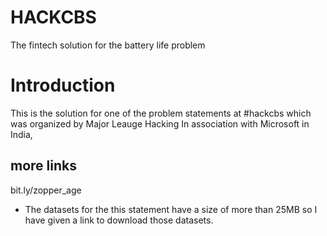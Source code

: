# HACKCBS
The fintech solution for the battery life problem


# Introduction
 This is the solution for one of the problem statements at #hackcbs which was organized by Major Leauge Hacking In association with Microsoft in India,
 
 ## more links
 bit.ly/zopper_age
 
 - The datasets for the this statement have a size of more than 25MB so I have given a link to download those datasets.

